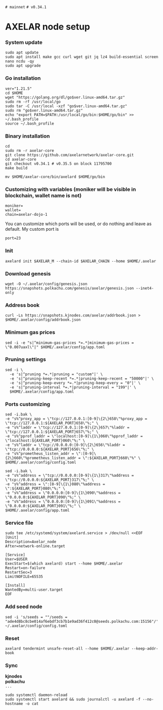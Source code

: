`# mainnet` `# v0.34.1`


# AXELAR node setup



### System update
```
sudo apt update
sudo apt install make gcc curl wget git jq lz4 build-essential screen nano ncdu -qy
sudo apt upgrade
```

### Go installation
```
ver="1.21.5"
cd $HOME
wget "https://golang.org/dl/go$ver.linux-amd64.tar.gz"
sudo rm -rf /usr/local/go
sudo tar -C /usr/local -xzf "go$ver.linux-amd64.tar.gz"
sudo rm "go$ver.linux-amd64.tar.gz"
echo "export PATH=$PATH:/usr/local/go/bin:$HOME/go/bin" >> ~/.bash_profile
source ~/.bash_profile
```

### Binary installation
```
cd
sudo rm -r axelar-core
git clone https://github.com/axelarnetwork/axelar-core.git
cd axelar-core
git checkout v0.34.1 # v0.35.5 on block 11795700 
make build
```
```
mv $HOME/axelar-core/bin/axelard $HOME/go/bin
```

### Customizing with variables (moniker will be visible in blockchain, wallet name is not)
```
moniker=
wallet=
chain=axelar-dojo-1
```

You can customize which ports will be used, or do nothing and leave as default.
My custom port is
```
port=23
```

### Init
```
axelard init $AXELAR_M --chain-id $AXELAR_CHAIN --home $HOME/.axelar
```

### Download genesis
```
wget -O ~/.axelar/config/genesis.json https://snapshots.polkachu.com/genesis/axelar/genesis.json --inet4-only
```

### Address book
```
curl -Ls https://snapshots.kjnodes.com/axelar/addrbook.json > $HOME/.axelar/config/addrbook.json
```

<!-- ####################################### config
### App config
```
axelard config chain-id $AXELAR_CHAIN --home $HOME/.axelar
axelard config node tcp://localhost:${AXELAR_PORT}657 --home $HOME/.axelar
axelard config keyring-backend file --home $HOME/.axelar
```
####################################### config -->

### Minimum gas prices
```
sed -i -e "s|^minimum-gas-prices *=.*|minimum-gas-prices = \"0.007uaxl\"|" $HOME/.axelar/config/app.toml
```

### Pruning settings
```
sed -i \
  -e 's|^pruning *=.*|pruning = "custom"|' \
  -e 's|^pruning-keep-recent *=.*|pruning-keep-recent = "50000"|' \
  -e 's|^pruning-keep-every *=.*|pruning-keep-every = "0"|' \
  -e 's|^pruning-interval *=.*|pruning-interval = "199"|' \
  $HOME/.axelar/config/app.toml
```

### Ports customizing
```
sed -i.bak \
-e "s%^proxy_app = \"tcp://127.0.0.1:[0-9]\{2\}658\"%proxy_app = \"tcp://127.0.0.1:${AXELAR_PORT}658\"%;" \
-e "s%^laddr = \"tcp://127.0.0.1:[0-9]\{2\}657\"%laddr = \"tcp://127.0.0.1:${AXELAR_PORT}657\"%;" \
-e "s%^pprof_laddr = \"localhost:[0-9]\{1\}060\"%pprof_laddr = \"localhost:${AXELAR_PORT}060\"%;" \
-e "s%^laddr = \"tcp://0.0.0.0:[0-9]\{2\}656\"%laddr = \"tcp://0.0.0.0:${AXELAR_PORT}656\"%;" \
-e "s%^prometheus_listen_addr = \":[0-9]\{2\}660\"%prometheus_listen_addr = \":${AXELAR_PORT}660\"%" \
$HOME/.axelar/config/config.toml

sed -i.bak \
-e "s%^address = \"tcp://0.0.0.0:[0-9]\{1\}317\"%address = \"tcp://0.0.0.0:${AXELAR_PORT}317\"%;" \
-e "s%^address = \":[0-9]\{1\}080\"%address = \":${AXELAR_PORT}080\"%;" \
-e "s%^address = \"0.0.0.0:[0-9]\{1\}090\"%address = \"0.0.0.0:${AXELAR_PORT}090\"%;" \
-e "s%^address = \"0.0.0.0:[0-9]\{1\}091\"%address = \"0.0.0.0:${AXELAR_PORT}091\"%;" \
$HOME/.axelar/config/app.toml
```

### Service file
```
sudo tee /etc/systemd/system/axelard.service > /dev/null <<EOF
[Unit]
Description=Axelar_node
After=network-online.target

[Service]
User=$USER
ExecStart=$(which axelard) start --home $HOME/.axelar
Restart=on-failure
RestartSec=3
LimitNOFILE=65535

[Install]
WantedBy=multi-user.target
EOF
```

### Add seed node
```
sed -i 's/seeds = ""/seeds = "ade4d8bc8cbe014af6ebdf3cb7b1e9ad36f412c0@seeds.polkachu.com:15156"/' ~/.axelar/config/config.toml
```

### Reset
```
axelard tendermint unsafe-reset-all --home $HOME/.axelar --keep-addr-book
```

### Sync
**kjnodes**    
**polkachu**    
`...`    
```
sudo systemctl daemon-reload
sudo systemctl start axelard && sudo journalctl -u axelard -f --no-hostname -o cat
```

